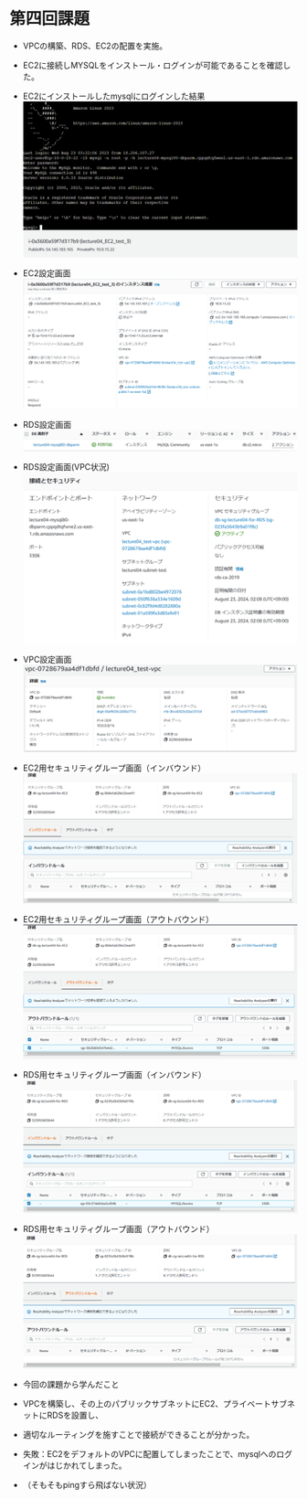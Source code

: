# 第四回課題

- VPCの構築、RDS、EC2の配置を実施。
- EC2に接続しMYSQLをインストール・ログインが可能であることを確認した。

- EC2にインストールしたmysqlにログインした結果
![MYSQLlog in画面](image/04_mysql_login_2.PNG)

- EC2設定画面
![EC2セッティング](image/04_EC2_settings_2.PNG)

- RDS設定画面
![RDSセッティング](image/04_RDS_settings.PNG)

- RDS設定画面(VPC状況)
![RDSセッティング２](image/04_RDS_settings_2_2.PNG)

- VPC設定画面
![VPCセッティング](image/04_VPC_settings.PNG)

- EC2用セキュリティグループ画面（インバウンド）
![EC2インバウンド](image/04_SG_forEC2_inbaund.PNG)

- EC2用セキュリティグループ画面（アウトバウンド）
![EC2アウトバウンド](image/04_SG_forEC2_outbaund.PNG)

- RDS用セキュリティグループ画面（インバウンド）
![EC2インバウンド](image/04_SG_forRDS_inbaund.PNG)

- RDS用セキュリティグループ画面（アウトバウンド）
![EC2アウトバウンド](image/04_SG_forRDS_outbaund.PNG)

- 今回の課題から学んだこと
- VPCを構築し、その上のパブリックサブネットにEC2、プライベートサブネットにRDSを設置し、
- 適切なルーティングを施すことで接続ができることが分かった。

- 失敗：EC2をデフォルトのVPCに配置してしまったことで、mysqlへのログインがはじかれてしまった。
- （そもそもpingすら飛ばない状況）